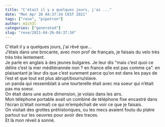 ```yaml
---
title: "C'était il y a quelques jours, j'ai ..."
date: "Mon Apr 26 04:37:34 CEST 2021"
tags: ["reve", "pipotron"]
author: m1ch3l
categories: ["generated"]
slug: "reve/2021-04-26-04:37:34"
---
```


C'était il y a quelques jours, j'ai rêvé que...<br>
J’étais dans une brocante, avec mon prof de français, je faisais du velo très très très lentement.<br>
Je parle en anglais à des jeunes bulgares. Je leur dis "mais c’est quoi ce délire c’est la mer méditérannée non ? en france elle est pas comme ça". en plaisantant je leur dis que c’est surement parce qu’on est dans les pays de l’est et que tout est plus abrupt/bourru/slave.<br>
un panda qui ressemblait à une tourterelle était avec ma soeur qui n’était pas ma soeur.<br>
On était dans une autre dimension, je volais dans les airs.<br>
Mon téléphone portable avait un combiné de téléphone fixe encastré dans l’écran (c’était normal) ce qui m’empêchait de voir ce que je faisais.<br>
On visitait des grottes préhistoriques, ou les mecs avaient foutu du platre partout sur les oeuvres pour avoir des traces.<br>
Et là mon réveil à sonné.<br>
